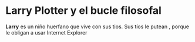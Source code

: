 # Larry Plotter y el bucle filosofal

**Larry** es un niño huerfano que vive con sus tios.
Sus tíos le putean , porque le obligan a usar Internet Explorer
